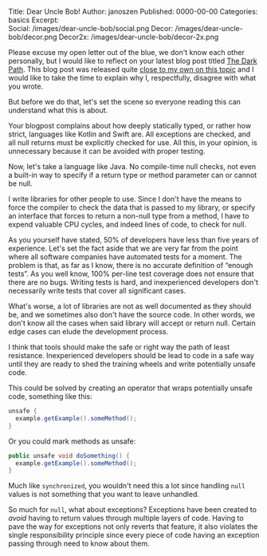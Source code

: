 Title:      Dear Uncle Bob!
Author:     janoszen
Published:  0000-00-00
Categories: basics
Excerpt:       
Social:     /images/dear-uncle-bob/social.png
Decor:      /images/dear-uncle-bob/decor.png
Decor2x:    /images/dear-uncle-bob/decor-2x.png

Please excuse my open letter out of the blue, we don't know each other personally, but I would like to reflect on your
latest blog post titled [The Dark Path](http://blog.cleancoder.com/uncle-bob/2017/01/11/TheDarkPath.html). This blog
post was released quite [close to my own on this topic](/nullable) and I would like to take the time to explain why I,
respectfully, disagree with what you wrote.

But before we do that, let's set the scene so everyone reading this can understand what this is about.

Your blogpost complains about how deeply statically typed, or rather how strict, languages like Kotlin and Swift are.
All exceptions are checked, and all null returns must be explicitly checked for use. All this, in your opinion, is
unnecessary because it can be avoided with proper testing.

Now, let's take a language like Java. No compile-time null checks, not even a built-in way to specify if a return type
or method parameter can or cannot be null.

I write libraries for other people to use. Since I don't have the means to force the compiler to check the data that is
passed to my library, or specify an interface that forces to return a non-null type from a method, I have to expend
valuable CPU cycles, and indeed lines of code, to check for null.

As you yourself have stated, 50% of developers have less than five years of experience. Let's set the fact aside that
we are very far from the point where all software companies have automated tests for a moment. The problem is that,
as far as I know, there is no accurate definition of “enough tests”. As you well know, 100% per-line test coverage does
not ensure that there are no bugs. Writing tests is hard, and inexperienced developers don't necessarily write tests
that cover all significant cases.

What's worse, a lot of libraries are not as well documented as they should be, and we sometimes also don't have the
source code. In other words, we don't know all the cases when said library will accept or return null. Certain edge
cases can elude the development process.

I think that tools should make the safe or right way the path of least resistance. Inexperienced developers should be
lead to code in a safe way until they are ready to shed the training wheels and write potentially unsafe code.

This could be solved by creating an operator that wraps potentially unsafe code, something like this:

```java
unsafe {
  example.getExample().someMethod();
}
```

Or you could mark methods as unsafe:

```java
public unsafe void doSomething() {
  example.getExample().someMethod();
}
```

Much like `synchronized`, you wouldn't need this a lot since handling `null` values is not something that you want to
leave unhandled.

So much for `null`, what about exceptions? Exceptions have been created to *avoid* having to return values through
multiple layers of code. Having to pave the way for exceptions not only reverts that feature, it also violates the
single responsibility principle since every piece of code having an exception passing through need to know about them.
